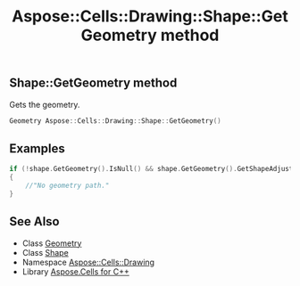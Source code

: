 ﻿---
title: Aspose::Cells::Drawing::Shape::GetGeometry method
linktitle: GetGeometry
second_title: Aspose.Cells for C++ API Reference
description: 'Aspose::Cells::Drawing::Shape::GetGeometry method. Gets the geometry in C++.'
type: docs
weight: 18300
url: /cpp/aspose.cells.drawing/shape/getgeometry/
---
## Shape::GetGeometry method


Gets the geometry.

```cpp
Geometry Aspose::Cells::Drawing::Shape::GetGeometry()
```


## Examples


```cpp
if (!shape.GetGeometry().IsNull() && shape.GetGeometry().GetShapeAdjustValues().GetCount() == 0)
{
    //"No geometry path."
}
```

## See Also

* Class [Geometry](../../geometry/)
* Class [Shape](../)
* Namespace [Aspose::Cells::Drawing](../../)
* Library [Aspose.Cells for C++](../../../)
